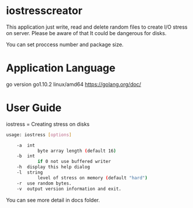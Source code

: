 # iostresscreator
This application just write, read and delete random files to create I/O stress on server. Please be aware of that It could be dangerous for disks.

You can set proccess number and package size.

Application Language
===========
go version go1.10.2 linux/amd64
https://golang.org/doc/

User Guide
===========
iostress = Creating stress on disks
``` sh
usage: iostress [options]

    -a  int
            byte array length (default 16)
    -b  int
            if 0 not use buffered writer
    -h	display this help dialog
    -l  string
            level of stress on memory (default "hard")
    -r	use random bytes.
    -v	output version information and exit.
```

You can see more detail in docs folder.